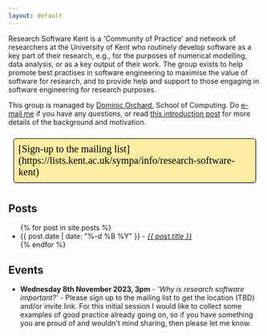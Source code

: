 ```yaml
---
layout: default
---
```


<style>
  #signUp {
    display: inline-block;
    border-style: solid;
    font-family: Overpass;
    font-size: 15pt;
    border-width: 1px;
    cursor: pointer;
    border-radius: 5px;
    box-shadow: 1px 2px #ccc;
    margin: 10px;
    padding: 9px;
    padding-bottom: -3px;
    color: black;
    text-decoration: none;
    background: #FCEDA3;

  }
</style>

Research Software Kent is a 'Community of Practice' and network of researchers at the University of Kent who routinely develop software as a key part of their research, e.g., for the purposes of numerical modelling, data analysis, or as a key output of their work.  The group exists to help promote best practises in software engineering to maximise the value of software for research, and to provide help and support to those engaging in software engineering for research purposes.

This group is managed by [Dominic Orchard](https://www.kent.ac.uk/computing/people/3074/orchard-dominic), School of Computing. Do [e-mail me](mailto:d.a.orchard@kent.ac.uk) if you have any questions, or read [this introduction post](https://research-software-kent.github.io/misc/2023/06/01/hello-world.html) for more details of the background and motivation.

<span id='signUp'>
[Sign-up to the mailing list](https://lists.kent.ac.uk/sympa/info/research-software-kent)
</span>


## Posts

<ul>
  {% for post in site.posts %}
    <li>
	    {{ post.date | date: "%-d %B %Y" }} - <i><a href="{{ post.url }}">{{ post.title }}</a></i>
    </li>
  {% endfor %}
</ul>

## Events

* __Wednesday 8th November 2023, 3pm__ - _'Why is research software important?'_ - Please sign up to the mailing list to get the location (TBD) and/or invite link. For this initial session I would like to collect some examples of good practice already going on, so if you have something you are proud of and wouldn't mind sharing, then please let me know.
